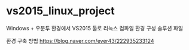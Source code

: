 # vs2015_linux_project
Windows + 우분투 환경에서 VS2015 툴로 리눅스 컴파일 환경 구성 솔루션 파일


환경 구축 방법
https://blog.naver.com/ever43/222935233124
